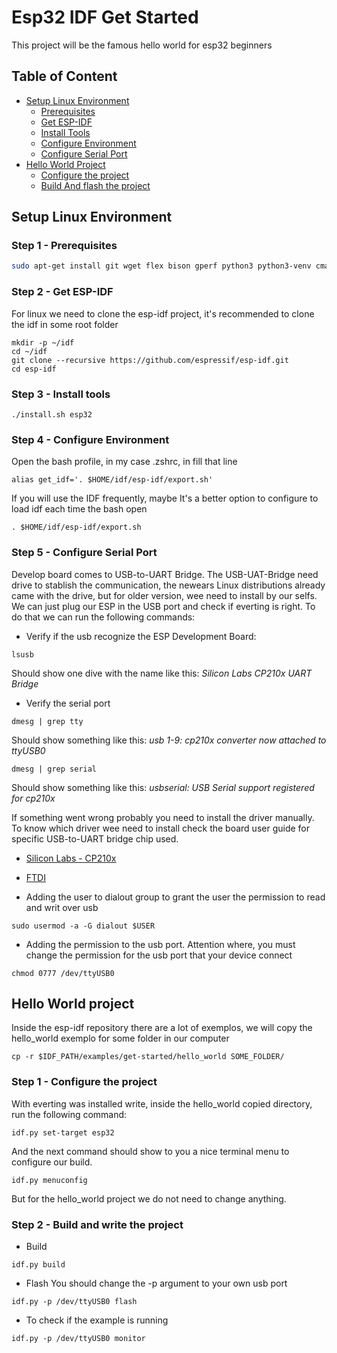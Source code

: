 # Esp32 IDF Get Started 

This project will be the famous hello world for esp32 beginners

## Table of Content
- [Setup Linux Environment](#setup-linux-environment)
  - [Prerequisites](#step-1---prerequisites)
  - [Get ESP-IDF](#step-2---get-esp-idf)
  - [Install Tools](#step-3---install-tools)
  - [Configure Environment](#step-4---configure-environment)
  - [Configure Serial Port](#step-5---configure-serial-port)
- [Hello World Project](#hello-world-project)
  - [Configure the project](#step-1---configure-the-project)
  - [Build And flash the project](#step-2---build-and-write-the-project)

## Setup Linux Environment

### Step 1 - Prerequisites

```bash
sudo apt-get install git wget flex bison gperf python3 python3-venv cmake ninja-build ccache libffi-dev libssl-dev dfu-util libusb-1.0-0
```

### Step 2 - Get ESP-IDF

For linux we need to clone the esp-idf project, it's recommended to clone the idf in some root folder

```
mkdir -p ~/idf
cd ~/idf
git clone --recursive https://github.com/espressif/esp-idf.git
cd esp-idf
```

### Step 3 - Install tools

```
./install.sh esp32
```

### Step 4 - Configure Environment

Open the bash profile, in my case .zshrc, in fill that line

```
alias get_idf='. $HOME/idf/esp-idf/export.sh'
```

If you will use the IDF frequently, maybe It's a better option to configure to load idf each time the bash open

```
. $HOME/idf/esp-idf/export.sh
```

### Step 5 - Configure Serial Port

Develop board comes to USB-to-UART Bridge. The USB-UAT-Bridge need drive to stablish the communication, the newears Linux distributions already came with the drive, but for older version, wee need to install by our selfs. We can just plug our ESP in the USB port and check if everting is right. To do that we can run the following commands:

- Verify if the usb recognize the ESP Development Board:
```
lsusb
```
Should show one dive with the name like this: *Silicon Labs CP210x UART Bridge*

- Verify the serial port
```
dmesg | grep tty
```
Should show something like this: *usb 1-9: cp210x converter now attached to ttyUSB0*

```
dmesg | grep serial
```
Should show something like this: *usbserial: USB Serial support registered for cp210x*

If something went wrong probably you need to install the driver manually. To know which driver wee need to install check the board user guide for specific USB-to-UART bridge chip used.

- [Silicon Labs - CP210x](https://www.silabs.com/developers/usb-to-uart-bridge-vcp-drivers?tab=downloads)
- [FTDI](https://ftdichip.com/drivers/vcp-drivers/)

- Adding the user to dialout group to grant the user the permission to read and writ over usb
```
sudo usermod -a -G dialout $USER
```

- Adding the permission to the usb port. Attention where, you must change the permission for the usb port that your device connect

```
chmod 0777 /dev/ttyUSB0
```

## Hello World project

Inside the esp-idf repository there are a lot of exemplos, we will copy the hello_world exemplo for some folder in our computer

```
cp -r $IDF_PATH/examples/get-started/hello_world SOME_FOLDER/
```

### Step 1 - Configure the project

With everting was installed write, inside the hello_world copied directory, run the following command:

```
idf.py set-target esp32
```

And the next command should show to you a nice terminal menu to configure our build.
```
idf.py menuconfig
```

But for the hello_world project we do not need to change anything.

### Step 2 - Build and write the project

- Build

```
idf.py build
```

- Flash
You should change the -p argument to your own usb port

```
idf.py -p /dev/ttyUSB0 flash
```

- To check if the example is running

```
idf.py -p /dev/ttyUSB0 monitor
```